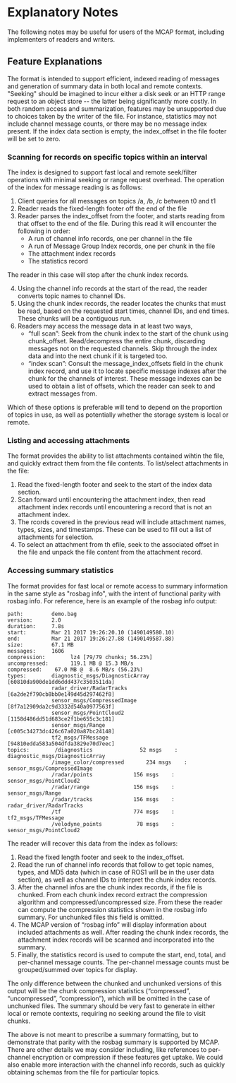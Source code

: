 # Explanatory Notes

The following notes may be useful for users of the MCAP format, including implementers of readers and writers.

## Feature Explanations

The format is intended to support efficient, indexed reading of messages and generation of summary data in both local and remote contexts. "Seeking" should be imagined to incur either a disk seek or an HTTP range request to an object store -- the latter being significantly more costly. In both random access and summarization, features may be unsupported due to choices taken by the writer of the file. For instance, statistics may not include channel message counts, or there may be no message index present. If the index data section is empty, the index_offset in the file footer will be set to zero.

### Scanning for records on specific topics within an interval

The index is designed to support fast local and remote seek/filter operations with minimal seeking or range request overhead. The operation of the index for message reading is as follows:

1. Client queries for all messages on topics /a, /b, /c between t0 and t1
2. Reader reads the fixed-length footer off the end of the file
3. Reader parses the index_offset from the footer, and starts reading from that offset to the end of the file. During this read it will encounter the following in order:
   - A run of channel info records, one per channel in the file
   - A run of Message Group Index records, one per chunk in the file
   - The attachment index records
   - The statistics record

The reader in this case will stop after the chunk index records.

4. Using the channel info records at the start of the read, the reader converts topic names to channel IDs.
5. Using the chunk index records, the reader locates the chunks that must be read, based on the requested start times, channel IDs, and end times. These chunks will be a contiguous run.
6. Readers may access the message data in at least two ways,
   - “full scan”: Seek from the chunk index to the start of the chunk using chunk_offset. Read/decompress the entire chunk, discarding messages not on the requested channels. Skip through the index data and into the next chunk if it is targeted too.
   - “index scan”: Consult the message_index_offsets field in the chunk index record, and use it to locate specific message indexes after the chunk for the channels of interest. These message indexes can be used to obtain a list of offsets, which the reader can seek to and extract messages from.

Which of these options is preferable will tend to depend on the proportion of topics in use, as well as potentially whether the storage system is local or remote.

### Listing and accessing attachments

The format provides the ability to list attachments contained wihtin the file, and quickly extract them from the file contents. To list/select attachments in the file:

1. Read the fixed-length footer and seek to the start of the index data section.
2. Scan forward until encountering the attachment index, then read attachment index records until encountering a record that is not an attachment index.
3. The rcords covered in the previous read will include attachment names, types, sizes, and timestamps. These can be used to fill out a list of attachments for selection.
4. To select an attachment from th efile, seek to the associated offset in the file and unpack the file content from the attachment record.

### Accessing summary statistics

The format provides for fast local or remote access to summary information in the same style as "rosbag info", with the intent of functional parity with rosbag info. For reference, here is an example of the rosbag info output:

```
path:         demo.bag
version:      2.0
duration:     7.8s
start:        Mar 21 2017 19:26:20.10 (1490149580.10)
end:          Mar 21 2017 19:26:27.88 (1490149587.88)
size:         67.1 MB
messages:     1606
compression:        lz4 [79/79 chunks; 56.23%]
uncompressed:       119.1 MB @ 15.3 MB/s
compressed:    67.0 MB @  8.6 MB/s (56.23%)
types:        diagnostic_msgs/DiagnosticArray [60810da900de1dd6ddd437c3503511da]
              radar_driver/RadarTracks        [6a2de2f790cb8bb0e149d45d297462f8]
              sensor_msgs/CompressedImage     [8f7a12909da2c9d3332d540a0977563f]
              sensor_msgs/PointCloud2         [1158d486dd51d683ce2f1be655c3c181]
              sensor_msgs/Range               [c005c34273dc426c67a020a87bc24148]
              tf2_msgs/TFMessage              [94810edda583a504dfda3829e70d7eec]
topics:        /diagnostics               52 msgs    : diagnostic_msgs/DiagnosticArray
              /image_color/compressed       234 msgs    : sensor_msgs/CompressedImage
              /radar/points             156 msgs    : sensor_msgs/PointCloud2
              /radar/range              156 msgs    : sensor_msgs/Range
              /radar/tracks             156 msgs    : radar_driver/RadarTracks
              /tf                       774 msgs    : tf2_msgs/TFMessage
              /velodyne_points           78 msgs    : sensor_msgs/PointCloud2
```

The reader will recover this data from the index as follows:

1. Read the fixed length footer and seek to the index_offset.
2. Read the run of channel info records that follow to get topic names, types, and MD5 data (which in case of ROS1 will be in the user data section), as well as channel IDs to interpret the chunk index records.
3. After the channel infos are the chunk index records, if the file is chunked. From each chunk index record extract the compression algorithm and compressed/uncompressed size. From these the reader can compute the compression statistics shown in the rosbag info summary. For unchunked files this field is omitted.
4. The MCAP version of “rosbag info” will display information about included attachments as well. After reading the chunk index records, the attachment index records will be scanned and incorporated into the summary.
5. Finally, the statistics record is used to compute the start, end, total, and per-channel message counts. The per-channel message counts must be grouped/summed over topics for display.

The only difference between the chunked and unchunked versions of this output will be the chunk compression statistics (“compressed”, “uncompressed”, “compression”), which will be omitted in the case of unchunked files. The summary should be very fast to generate in either local or remote contexts, requiring no seeking around the file to visit chunks.

The above is not meant to prescribe a summary formatting, but to demonstrate that parity with the rosbag summary is supported by MCAP. There are other details we may consider including, like references to per-channel encryption or compression if these features get uptake. We could also enable more interaction with the channel info records, such as quickly obtaining schemas from the file for particular topics.
